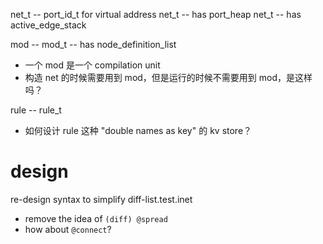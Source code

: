 net_t -- port_id_t for virtual address
net_t -- has port_heap
net_t -- has active_edge_stack

mod -- mod_t -- has node_definition_list

- 一个 mod 是一个 compilation unit
- 构造 net 的时候需要用到 mod，但是运行的时候不需要用到 mod，是这样吗？

rule -- rule_t

- 如何设计 rule 这种 "double names as key" 的 kv store？

# design

re-design syntax to simplify diff-list.test.inet

- remove the idea of `(diff) @spread`
- how about `@connect`?
